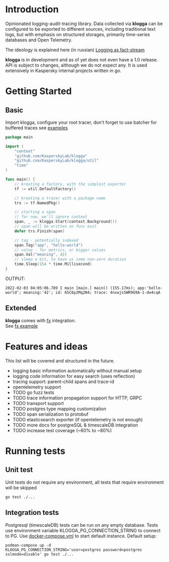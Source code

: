 # Introduction 
Opinionated logging-audit-tracing library.
Data collected via **klogga** can be configured to be exported to different sources, including traditional text logs, but with emphasis on structured storages, primarily time-series databases and Open Telemetry.

The ideology is explained here (in russian) [Logging as fact-stream](https://www.youtube.com/watch?v=1lcKzy6j6-k)

**klogga** is in development and as of yet does not even have a 1.0 release.
API is subject to changes, although we do not expect any.
It is used extensively in Kaspersky internal projects written in go.

# Getting Started
## Basic
Import klogga, configure your root tracer, don't forget to use batcher for buffered traces
see [examples](examples/basic_app/main.go)

```go
package main

import (
	"context"
	"github.com/KasperskyLab/klogga"
	"github.com/KasperskyLab/klogga/util"
	"time"
)

func main() {
	// kreating a factory, with the simplest exporter
	tf := util.DefaultFactory()

	// kreating a tracer with a package name
	trs := tf.NamedPkg()

	// starting a span
	// for now, we'll ignore context
	span, _ := klogga.Start(context.Background())
	// span will be written on func exit
	defer trs.Finish(span)

	// tag - potentially indexed
	span.Tag("app", "hello-world")
	// value - for metrics, or bigger values
	span.Val("meaning", 42)
	// sleep a bit, to have us some non-zero duration
	time.Sleep(154 * time.Millisecond)
}
```
OUTPUT:
```
2022-02-03 04:05:06.789 I main [main.] main() (155.17ms); app:'hello-world'; meaning:'42'; id: 65C6p2Mq2N4; trace: 4nxwjs5WR9G9A-1-dw4cqA
```

## Extended

**klogga** comes with [fx](https://github.com/uber-go/fx) integration. <br>
See [fx example](examples/fx_app/main.go)


# Features and ideas
This list will be covered and structured in the future.

- logging basic information automatically without manual setup
- logging code information for easy search (uses reflection)
- tracing support: parent-child spans and trace-id
- opentelemetry support
- TODO go fuzz tests
- TODO trace information propagation support for HTTP, GRPC 
- TODO transport support
- TODO postgres type mapping customization
- TODO span serialization to protobuf
- TODO elasticsearch exporter (if opentelemetry is not enough)
- TODO more docs for postgreSQL & timescaleDB integration
- TODO increase test coverage (~60% to ~80%)


# Running tests
## Unit test
Unit tests do not require any environment, all tests that require environment will be skipped
```shell
go test ./...
```
 

## Integration tests
Postgresql (timescaleDB) tests can be run on any empty database.
Tests use environment variable KLOGGA_PG_CONNECTION_STRING to connect to PG.
Use [docker-compose.yml](docker-compose.yml) to start default instance.
Default setup:
```shell
podman-compose up -d
KLOGGA_PG_CONNECTION_STRING='user=postgres password=postgres sslmode=disable' go test ./...
```
